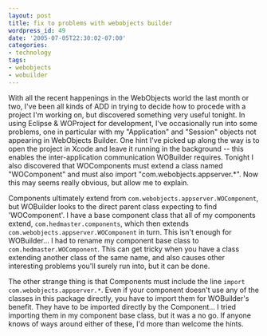 ```yaml
---
layout: post
title: fix to problems with webobjects builder
wordpress_id: 49
date: '2005-07-05T22:30:02-07:00'
categories:
- technology
tags:
- webobjects
- wobuilder
---
```

With all the recent happenings in the WebObjects world the last month or two, I've been all kinds of ADD in trying to decide how to procede with a project I'm working on, but discovered something very useful tonight.  In using Eclipse & WOProject for development, I've occasionally run into some problems, one in particular with my "Application" and "Session" objects not appearing in WebObjects Builder.  One hint I've picked up along the way is to open the project in Xcode and leave it running in the background -- this enables the inter-application communication WOBuilder requires.  Tonight I also discovered that WOComponents must extend a class named "WOComponent" and must also import "com.webobjects.appserver.*".  Now this may seems really obvious, but allow me to explain.

Components ultimately extend from `com.webobjects.appserver.WOComponent`, but WOBuilder looks to the direct parent class expecting to find 'WOComponent'.  I have a base component class that all of my components extend, `com.hedmaster.components`, which then extends `com.webobjects.appserver.WOComponent` in turn.  This isn't enough for WOBuilder... I had to rename my component base class to `com.hedmaster.WOComponent`.  This can get tricky when you have a class extending another class of the same name, and also causes other interesting problems you'll surely run into, but it can be done.

The other strange thing is that Components must include the line `import com.webobjects.appserver.*`.  Even if your component doesn't use any of the classes in this package directly, you have to import them for WOBuilder's benefit.  They have to be imported directly by the Component... I tried importing them in my component base class, but it was a no go.  If anyone knows of ways around either of these, I'd more than welcome the hints.
